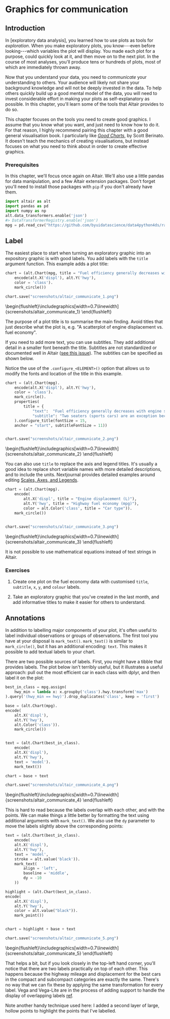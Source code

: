 # Graphics for communication




## Introduction

In [exploratory data analysis], you learned how to use plots as tools for _exploration_. When you make exploratory plots, you know---even before looking---which variables the plot will display. You made each plot for a purpose, could quickly look at it, and then move on to the next plot. In the course of most analyses, you'll produce tens or hundreds of plots, most of which are immediately thrown away.

Now that you understand your data, you need to _communicate_ your understanding to others. Your audience will likely not share your background knowledge and will not be deeply invested in the data. To help others quickly build up a good mental model of the data, you will need to invest considerable effort in making your plots as self-explanatory as possible. In this chapter, you'll learn some of the tools that Altair provides to do so.

This chapter focuses on the tools you need to create good graphics. I assume that you know what you want, and just need to know how to do it. For that reason, I highly recommend pairing this chapter with a good general visualisation book. I particularly like [_Good Charts_](https://amzn.com/1633690709), by Scott Berinato. It doesn't teach the mechanics of creating visualisations, but instead focuses on what you need to think about in order to create effective graphics.

### Prerequisites

In this chapter, we'll focus once again on Altair. We'll also use a little pandas for data manipulation, and a few Altair extension packages. Don't forget you'll need to install those packages with `pip` if you don't already have them.


```python
import altair as alt
import pandas as pd
import numpy as np
alt.data_transformers.enable('json')
#> DataTransformerRegistry.enable('json')
mpg = pd.read_csv("https://github.com/byuidatascience/data4python4ds/raw/master/data-raw/mpg/mpg.csv")
```

## Label

The easiest place to start when turning an exploratory graphic into an expository graphic is with good labels. You add labels with the `title` argument  function. This example adds a plot title:


```python
chart = (alt.Chart(mpg, title = "Fuel efficiency generally decreases with engine size").
    encode(alt.X('displ'), alt.Y('hwy'), 
    color = 'class').
    mark_circle())

chart.save("screenshots/altair_communicate_1.png")
```


\begin{flushleft}\includegraphics[width=0.7\linewidth]{screenshots/altair_communicate_1} \end{flushleft}

The purpose of a plot title is to summarise the main finding. Avoid titles that just describe what the plot is, e.g. "A scatterplot of engine displacement vs. fuel economy". 

If you need to add more text, you can use subtitles. They add additional detail in a smaller font beneath the title. Subtitles are not standardized or documented well in Altair ([see this issue](https://github.com/altair-viz/altair/issues/1919)). The subtitles can be specified as shown below. 

Notice the use of the `.configure_<ELEMENT>()` option that allows us to modify the fonts and location of the title in this example.



```python
chart = (alt.Chart(mpg).
    encode(alt.X('displ'), alt.Y('hwy'), 
    color = 'class').
    mark_circle().
    properties(
        title = { 
            "text":  "Fuel efficiency generally decreases with engine size",
            "subtitle": "Two seaters (sports cars) are an exception because of their light weight"        }
    ).configure_title(fontSize = 15, 
    anchor = "start", subtitleFontSize = 11))


chart.save("screenshots/altair_communicate_2.png")
```


\begin{flushleft}\includegraphics[width=0.7\linewidth]{screenshots/altair_communicate_2} \end{flushleft}

You can also use `title` to replace the axis and legend titles. It's usually a good idea to replace short variable names with more detailed descriptions, and to include the units. Nextjournal provides detailed examples around editing [Scales, Axes, and Legends](https://nextjournal.com/sdanisch/scales-axes-and-legends).


```python
chart = (alt.Chart(mpg).
    encode(
        alt.X('displ', title = "Engine displacement (L)"), 
        alt.Y('hwy', title = "Highway fuel economy (mpg)"), 
        color = alt.Color('class', title = "Car type")).
    mark_circle())
    

chart.save("screenshots/altair_communicate_3.png")
```


\begin{flushleft}\includegraphics[width=0.7\linewidth]{screenshots/altair_communicate_3} \end{flushleft}

It is not possible to use mathematical equations instead of text strings in Altair.

### Exercises

1.  Create one plot on the fuel economy data with customised `title`,
    `subtitle`, `x`, `y`, and `colour` labels.

1.  Take an exploratory graphic that you've created in the last month, and add
    informative titles to make it easier for others to understand.

## Annotations

In addition to labelling major components of your plot, it's often useful to label individual observations or groups of observations. The first tool you have at your disposal is `mark_text()`. `mark_text()` is similar to `mark_circle()`, but it has an additional encoding: `text`. This makes it possible to add textual labels to your chart.

There are two possible sources of labels. First, you might have a tibble that provides labels. The plot below isn't terribly useful, but it illustrates a useful approach: pull out the most efficient car in each class with dplyr, and then label it on the plot:


```python
best_in_class = mpg.assign(
    hwy_min = lambda x: x.groupby('class').hwy.transform('max')
).query('(hwy_min == hwy)').drop_duplicates('class', keep = 'first')

base = (alt.Chart(mpg).
encode(
    alt.X('displ'), 
    alt.Y('hwy'),
    alt.Color('class')).
    mark_circle())


text = (alt.Chart(best_in_class).
    encode(
    alt.X('displ'), 
    alt.Y('hwy'),
    text = 'model').
    mark_text())

chart = base + text

chart.save("screenshots/altair_communicate_4.png")
```


\begin{flushleft}\includegraphics[width=0.7\linewidth]{screenshots/altair_communicate_4} \end{flushleft}

This is hard to read because the labels overlap with each other, and with the points. We can make things a little better by formatting the text using additional arguments with `mark_text()`. We also use the `dy` parameter to move the labels slightly above the corresponding points:


```python
text = (alt.Chart(best_in_class).
    encode(
    alt.X('displ'), 
    alt.Y('hwy'),
    text = 'model',
    stroke = alt.value('black')).
    mark_text(
        align = 'left',
        baseline = 'middle',
        dy = -10
    ))

highlight = (alt.Chart(best_in_class).
encode(
    alt.X('displ'), 
    alt.Y('hwy'),
    color = alt.value("black")).
    mark_point())


chart = highlight + base + text

chart.save("screenshots/altair_communicate_5.png")
```


\begin{flushleft}\includegraphics[width=0.7\linewidth]{screenshots/altair_communicate_5} \end{flushleft}

That helps a bit, but if you look closely in the top-left hand corner, you'll notice that there are two labels practically on top of each other. This happens because the highway mileage and displacement for the best cars in the compact and subcompact categories are exactly the same. There's no way that we can fix these by applying the same transformation for every label. Vega and Vega-Lite are in the process of adding support to handle the display of overlapping labels [ref](https://github.com/altair-viz/altair/issues/1731).



Note another handy technique used here: I added a second layer of large, hollow points to highlight the points that I've labelled.

<!-- Alternatively, you might just want to add a single label to the plot, but you'll still need to create a data frame. Often, you want the label in the corner of the plot, so it's convenient to create a new data frame using `summarise()` to compute the maximum values of x and y. -->

<!-- ```{r} -->
<!-- label <- mpg %>% -->
<!--   summarise( -->
<!--     displ = max(displ), -->
<!--     hwy = max(hwy), -->
<!--     label = "Increasing engine size is \nrelated to decreasing fuel economy." -->
<!--   ) -->

<!-- ggplot(mpg, aes(displ, hwy)) + -->
<!--   geom_point() + -->
<!--   geom_text(aes(label = label), data = label, vjust = "top", hjust = "right") -->
<!-- ``` -->

<!-- If you want to place the text exactly on the borders of the plot, you can use `+Inf` and `-Inf`. Since we're no longer computing the positions from `mpg`, we can use `tibble()` to create the data frame: -->

<!-- ```{r} -->
<!-- label <- tibble( -->
<!--   displ = Inf, -->
<!--   hwy = Inf, -->
<!--   label = "Increasing engine size is \nrelated to decreasing fuel economy." -->
<!-- ) -->

<!-- ggplot(mpg, aes(displ, hwy)) + -->
<!--   geom_point() + -->
<!--   geom_text(aes(label = label), data = label, vjust = "top", hjust = "right") -->
<!-- ``` -->

<!-- In these examples, I manually broke the label up into lines using `"\n"`. Another approach is to use `stringr::str_wrap()` to automatically add line breaks, given the number of characters you want per line: -->

<!-- ```{r} -->
<!-- "Increasing engine size is related to decreasing fuel economy." %>% -->
<!--   stringr::str_wrap(width = 40) %>% -->
<!--   writeLines() -->
<!-- ``` -->

<!-- Note the use of `hjust` and `vjust` to control the alignment of the label. Figure \@ref(fig:just) shows all nine possible combinations. -->

<!-- ```{r just, echo = FALSE, fig.cap = "All nine combinations of `hjust` and `vjust`.", fig.asp = 0.5, fig.width = 4.5, out.width = "60%"} -->
<!-- vjust <- c(bottom = 0, center = 0.5, top = 1) -->
<!-- hjust <- c(left = 0, center = 0.5, right = 1) -->

<!-- df <- tidyr::crossing(hj = names(hjust), vj = names(vjust)) %>% -->
<!--   mutate( -->
<!--     y = vjust[vj], -->
<!--     x = hjust[hj], -->
<!--     label = paste0("hjust = '", hj, "'\n", "vjust = '", vj, "'") -->
<!--   ) -->

<!-- ggplot(df, aes(x, y)) + -->
<!--   geom_point(colour = "grey70", size = 5) + -->
<!--   geom_point(size = 0.5, colour = "red") + -->
<!--   geom_text(aes(label = label, hjust = hj, vjust = vj), size = 4) + -->
<!--   labs(x = NULL, y = NULL)  -->
<!-- ``` -->

<!-- Remember, in addition to `geom_text()`, you have many other geoms in ggplot2 available to help annotate your plot. A few ideas: -->

<!-- *   Use `geom_hline()` and `geom_vline()` to add reference lines. I often make -->
<!--     them thick (`size = 2`) and white (`colour = white`), and draw them -->
<!--     underneath the primary data layer. That makes them easy to see, without -->
<!--     drawing attention away from the data. -->

<!-- *   Use `geom_rect()` to draw a rectangle around points of interest. The -->
<!--     boundaries of the rectangle are defined by aesthetics `xmin`, `xmax`, -->
<!--     `ymin`, `ymax`. -->

<!-- *   Use `geom_segment()` with the `arrow` argument to draw attention -->
<!--     to a point with an arrow. Use aesthetics `x` and `y` to define the -->
<!--     starting location, and `xend` and `yend` to define the end location. -->

<!-- The only limit is your imagination (and your patience with positioning annotations to be aesthetically pleasing)! -->

<!-- ### Exercises -->

<!-- 1.  Use `geom_text()` with infinite positions to place text at the -->
<!--     four corners of the plot. -->

<!-- 1.  Read the documentation for `annotate()`. How can you use it to add a text -->
<!--     label to a plot without having to create a tibble? -->

<!-- 1.  How do labels with `geom_text()` interact with faceting? How can you -->
<!--     add a label to a single facet? How can you put a different label in -->
<!--     each facet? (Hint: think about the underlying data.) -->

<!-- 1.  What arguments to `geom_label()` control the appearance of the background -->
<!--     box? -->

<!-- 1.  What are the four arguments to `arrow()`? How do they work? Create a series -->
<!--     of plots that demonstrate the most important options. -->

<!-- ## Scales -->

<!-- The third way you can make your plot better for communication is to adjust the scales. Scales control the mapping from data values to things that you can perceive. Normally, ggplot2 automatically adds scales for you. For example, when you type: -->

<!-- ```{r default-scales, fig.show = "hide"} -->
<!-- ggplot(mpg, aes(displ, hwy)) + -->
<!--   geom_point(aes(colour = class)) -->
<!-- ``` -->

<!-- ggplot2 automatically adds default scales behind the scenes: -->

<!-- ```{r, fig.show = "hide"} -->
<!-- ggplot(mpg, aes(displ, hwy)) + -->
<!--   geom_point(aes(colour = class)) + -->
<!--   scale_x_continuous() + -->
<!--   scale_y_continuous() + -->
<!--   scale_colour_discrete() -->
<!-- ``` -->

<!-- Note the naming scheme for scales: `scale_` followed by the name of the aesthetic, then `_`, then the name of the scale. The default scales are named according to the type of variable they align with: continuous, discrete, datetime, or date. There are lots of non-default scales which you'll learn about below. -->

<!-- The default scales have been carefully chosen to do a good job for a wide range of inputs. Nevertheless, you might want to override the defaults for two reasons: -->

<!-- *   You might want to tweak some of the parameters of the default scale. -->
<!--     This allows you to do things like change the breaks on the axes, or the -->
<!--     key labels on the legend. -->

<!-- *   You might want to replace the scale altogether, and use a completely -->
<!--     different algorithm. Often you can do better than the default because -->
<!--     you know more about the data. -->

<!-- ### Axis ticks and legend keys -->

<!-- There are two primary arguments that affect the appearance of the ticks on the axes and the keys on the legend: `breaks` and `labels`. Breaks controls the position of the ticks, or the values associated with the keys. Labels controls the text label associated with each tick/key. The most common use of `breaks` is to override the default choice: -->

<!-- ```{r} -->
<!-- ggplot(mpg, aes(displ, hwy)) + -->
<!--   geom_point() + -->
<!--   scale_y_continuous(breaks = seq(15, 40, by = 5)) -->
<!-- ``` -->

<!-- You can use `labels` in the same way (a character vector the same length as `breaks`), but you can also set it to `NULL` to suppress the labels altogether. This is useful for maps, or for publishing plots where you can't share the absolute numbers. -->

<!-- ```{r} -->
<!-- ggplot(mpg, aes(displ, hwy)) + -->
<!--   geom_point() + -->
<!--   scale_x_continuous(labels = NULL) + -->
<!--   scale_y_continuous(labels = NULL) -->
<!-- ``` -->

<!-- You can also use `breaks` and `labels` to control the appearance of legends. Collectively axes and legends are called __guides__. Axes are used for x and y aesthetics; legends are used for everything else. -->

<!-- Another use of `breaks` is when you have relatively few data points and want to highlight exactly where the observations occur. For example, take this plot that shows when each US president started and ended their term. -->

<!-- ```{r} -->
<!-- presidential %>% -->
<!--   mutate(id = 33 + row_number()) %>% -->
<!--   ggplot(aes(start, id)) + -->
<!--     geom_point() + -->
<!--     geom_segment(aes(xend = end, yend = id)) + -->
<!--     scale_x_date(NULL, breaks = presidential$start, date_labels = "'%y") -->
<!-- ``` -->

<!-- Note that the specification of breaks and labels for date and datetime scales is a little different: -->

<!-- * `date_labels` takes a format specification, in the same form as -->
<!--   `parse_datetime()`. -->

<!-- * `date_breaks` (not shown here), takes a string like "2 days" or "1 month". -->

<!-- ### Legend layout -->

<!-- You will most often use `breaks` and `labels` to tweak the axes. While they both also work for legends, there are a few other techniques you are more likely to use. -->

<!-- To control the overall position of the legend, you need to use a `theme()` setting. We'll come back to themes at the end of the chapter, but in brief, they control the non-data parts of the plot. The theme setting `legend.position` controls where the legend is drawn: -->

<!-- ```{r fig.asp = 1, fig.align = "default", out.width = "50%", fig.width = 4} -->
<!-- base <- ggplot(mpg, aes(displ, hwy)) + -->
<!--   geom_point(aes(colour = class)) -->

<!-- base + theme(legend.position = "left") -->
<!-- base + theme(legend.position = "top") -->
<!-- base + theme(legend.position = "bottom") -->
<!-- base + theme(legend.position = "right") # the default -->
<!-- ``` -->

<!-- You can also use `legend.position = "none"` to suppress the display of the legend altogether. -->

<!-- To control the display of individual legends, use `guides()` along with `guide_legend()` or `guide_colourbar()`. The following example shows two important settings: controlling the number of rows the legend uses with `nrow`, and overriding one of the aesthetics to make the points bigger. This is particularly useful if you have used a low `alpha` to display many points on a plot. -->

<!-- ```{r} -->
<!-- ggplot(mpg, aes(displ, hwy)) + -->
<!--   geom_point(aes(colour = class)) + -->
<!--   geom_smooth(se = FALSE) + -->
<!--   theme(legend.position = "bottom") + -->
<!--   guides(colour = guide_legend(nrow = 1, override.aes = list(size = 4))) -->
<!-- ``` -->

<!-- ### Replacing a scale -->

<!-- Instead of just tweaking the details a little, you can instead replace the scale altogether. There are two types of scales you're mostly likely to want to switch out: continuous position scales and colour scales. Fortunately, the same principles apply to all the other aesthetics, so once you've mastered position and colour, you'll be able to quickly pick up other scale replacements. -->

<!-- It's very useful to plot transformations of your variable. For example, as we've seen in [diamond prices](diamond-prices) it's easier to see the precise relationship between `carat` and `price` if we log transform them: -->

<!-- ```{r, fig.align = "default", out.width = "50%"} -->
<!-- ggplot(diamonds, aes(carat, price)) + -->
<!--   geom_bin2d() -->

<!-- ggplot(diamonds, aes(log10(carat), log10(price))) + -->
<!--   geom_bin2d() -->
<!-- ``` -->

<!-- However, the disadvantage of this transformation is that the axes are now labelled with the transformed values, making it hard to interpret the plot. Instead of doing the transformation in the aesthetic mapping, we can instead do it with the scale. This is visually identical, except the axes are labelled on the original data scale. -->

<!-- ```{r} -->
<!-- ggplot(diamonds, aes(carat, price)) + -->
<!--   geom_bin2d() +  -->
<!--   scale_x_log10() +  -->
<!--   scale_y_log10() -->
<!-- ``` -->

<!-- Another scale that is frequently customised is colour. The default categorical scale picks colours that are evenly spaced around the colour wheel. Useful alternatives are the ColorBrewer scales which have been hand tuned to work better for people with common types of colour blindness. The two plots below look similar, but there is enough difference in the shades of red and green that the dots on the right can be distinguished even by people with red-green colour blindness. -->

<!-- ```{r, fig.align = "default", out.width = "50%"} -->
<!-- ggplot(mpg, aes(displ, hwy)) + -->
<!--   geom_point(aes(color = drv)) -->

<!-- ggplot(mpg, aes(displ, hwy)) + -->
<!--   geom_point(aes(color = drv)) + -->
<!--   scale_colour_brewer(palette = "Set1") -->
<!-- ``` -->

<!-- Don't forget simpler techniques. If there are just a few colours, you can add a redundant shape mapping. This will also help ensure your plot is interpretable in black and white. -->

<!-- ```{r} -->
<!-- ggplot(mpg, aes(displ, hwy)) + -->
<!--   geom_point(aes(color = drv, shape = drv)) + -->
<!--   scale_colour_brewer(palette = "Set1") -->
<!-- ``` -->

<!-- The ColorBrewer scales are documented online at <http://colorbrewer2.org/> and made available in R via the __RColorBrewer__ package, by Erich Neuwirth. Figure \@ref(fig:brewer) shows the complete list of all palettes. The sequential (top) and diverging (bottom) palettes are particularly useful if your categorical values are ordered, or have a "middle". This often arises if you've used `cut()` to make a continuous variable into a categorical variable. -->

<!-- ```{r brewer, fig.asp = 2.5, echo = FALSE, fig.cap = "All ColourBrewer scales."} -->
<!-- par(mar = c(0, 3, 0, 0)) -->
<!-- RColorBrewer::display.brewer.all() -->
<!-- ``` -->

<!-- When you have a predefined mapping between values and colours, use `scale_colour_manual()`. For example, if we map presidential party to colour, we want to use the standard mapping of red for Republicans and blue for Democrats: -->

<!-- ```{r} -->
<!-- presidential %>% -->
<!--   mutate(id = 33 + row_number()) %>% -->
<!--   ggplot(aes(start, id, colour = party)) + -->
<!--     geom_point() + -->
<!--     geom_segment(aes(xend = end, yend = id)) + -->
<!--     scale_colour_manual(values = c(Republican = "red", Democratic = "blue")) -->
<!-- ``` -->

<!-- For continuous colour, you can use the built-in `scale_colour_gradient()` or `scale_fill_gradient()`. If you have a diverging scale, you can use `scale_colour_gradient2()`. That allows you to give, for example, positive and negative values different colours. That's sometimes also useful if you want to distinguish points above or below the mean. -->

<!-- Another option is `scale_colour_viridis()` provided by the __viridis__ package. It's a continuous analog of the categorical ColorBrewer scales. The designers, Nathaniel Smith and Stéfan van der Walt, carefully tailored a continuous colour scheme that has good perceptual properties. Here's an example from the viridis vignette. -->

<!-- ```{r, fig.align = "default", fig.asp = 1, out.width = "50%", fig.width = 4} -->
<!-- df <- tibble( -->
<!--   x = rnorm(10000), -->
<!--   y = rnorm(10000) -->
<!-- ) -->
<!-- ggplot(df, aes(x, y)) + -->
<!--   geom_hex() + -->
<!--   coord_fixed() -->

<!-- ggplot(df, aes(x, y)) + -->
<!--   geom_hex() + -->
<!--   viridis::scale_fill_viridis() + -->
<!--   coord_fixed() -->
<!-- ``` -->

<!-- Note that all colour scales come in two variety: `scale_colour_x()` and `scale_fill_x()` for the `colour` and `fill` aesthetics respectively (the colour scales are available in both UK and US spellings). -->

<!-- ### Exercises -->

<!-- 1.  Why doesn't the following code override the default scale? -->

<!--     ```{r fig.show = "hide"} -->
<!--     ggplot(df, aes(x, y)) + -->
<!--       geom_hex() + -->
<!--       scale_colour_gradient(low = "white", high = "red") + -->
<!--       coord_fixed() -->
<!--     ``` -->

<!-- 1.  What is the first argument to every scale? How does it compare to `labs()`? -->

<!-- 1.  Change the display of the presidential terms by: -->

<!--     1. Combining the two variants shown above. -->
<!--     1. Improving the display of the y axis. -->
<!--     1. Labelling each term with the name of the president. -->
<!--     1. Adding informative plot labels. -->
<!--     1. Placing breaks every 4 years (this is trickier than it seems!). -->

<!-- 1.  Use `override.aes` to make the legend on the following plot easier to see. -->

<!--     ```{r, dev = "png", out.width = "50%"} -->
<!--     ggplot(diamonds, aes(carat, price)) + -->
<!--       geom_point(aes(colour = cut), alpha = 1/20) -->
<!--     ``` -->

<!-- ## Zooming -->

<!-- There are three ways to control the plot limits: -->

<!-- 1. Adjusting what data are plotted -->
<!-- 1. Setting the limits in each scale -->
<!-- 1. Setting `xlim` and `ylim` in `coord_cartesian()` -->

<!-- To zoom in on a region of the plot, it's generally best to use `coord_cartesian()`. Compare the following two plots: -->

<!-- ```{r out.width = "50%", fig.align = "default", message = FALSE} -->
<!-- ggplot(mpg, mapping = aes(displ, hwy)) + -->
<!--   geom_point(aes(color = class)) + -->
<!--   geom_smooth() + -->
<!--   coord_cartesian(xlim = c(5, 7), ylim = c(10, 30)) -->

<!-- mpg %>% -->
<!--   filter(displ >= 5, displ <= 7, hwy >= 10, hwy <= 30) %>% -->
<!--   ggplot(aes(displ, hwy)) + -->
<!--   geom_point(aes(color = class)) + -->
<!--   geom_smooth() -->
<!-- ``` -->

<!-- You can also set the `limits` on individual scales. Reducing the limits is basically equivalent to subsetting the data. It is generally more useful if you want _expand_ the limits, for example, to match scales across different plots. For example, if we extract two classes of cars and plot them separately, it's difficult to compare the plots because all three scales (the x-axis, the y-axis, and the colour aesthetic) have different ranges. -->

<!-- ```{r out.width = "50%", fig.align = "default", fig.width = 4} -->
<!-- suv <- mpg %>% filter(class == "suv") -->
<!-- compact <- mpg %>% filter(class == "compact") -->

<!-- ggplot(suv, aes(displ, hwy, colour = drv)) + -->
<!--   geom_point() -->

<!-- ggplot(compact, aes(displ, hwy, colour = drv)) + -->
<!--   geom_point() -->
<!-- ``` -->

<!-- One way to overcome this problem is to share scales across multiple plots, training the scales with the `limits` of the full data. -->

<!-- ```{r out.width = "50%", fig.align = "default", fig.width = 4} -->
<!-- x_scale <- scale_x_continuous(limits = range(mpg$displ)) -->
<!-- y_scale <- scale_y_continuous(limits = range(mpg$hwy)) -->
<!-- col_scale <- scale_colour_discrete(limits = unique(mpg$drv)) -->

<!-- ggplot(suv, aes(displ, hwy, colour = drv)) + -->
<!--   geom_point() + -->
<!--   x_scale + -->
<!--   y_scale + -->
<!--   col_scale -->

<!-- ggplot(compact, aes(displ, hwy, colour = drv)) + -->
<!--   geom_point() + -->
<!--   x_scale + -->
<!--   y_scale + -->
<!--   col_scale -->
<!-- ``` -->

<!-- In this particular case, you could have simply used faceting, but this technique is useful more generally, if for instance, you want spread plots over multiple pages of a report. -->

<!-- ## Themes -->

<!-- Finally, you can customise the non-data elements of your plot with a theme: -->

<!-- ```{r, message = FALSE} -->
<!-- ggplot(mpg, aes(displ, hwy)) + -->
<!--   geom_point(aes(color = class)) + -->
<!--   geom_smooth(se = FALSE) + -->
<!--   theme_bw() -->
<!-- ``` -->

<!-- ggplot2 includes eight themes by default, as shown in Figure \@ref(fig:themes). Many more are included in add-on packages like __ggthemes__ (<https://github.com/jrnold/ggthemes>), by Jeffrey Arnold. -->

<!-- ```{r themes, echo = FALSE, fig.cap = "The eight themes built-in to ggplot2."} -->
<!-- knitr::include_graphics("images/visualization-themes.png") -->
<!-- ``` -->

<!-- Many people wonder why the default theme has a grey background. This was a deliberate choice because it puts the data forward while still making the grid lines visible. The white grid lines are visible (which is important because they significantly aid position judgements), but they have little visual impact and we can easily tune them out. The grey background gives the plot a similar typographic colour to the text, ensuring that the graphics fit in with the flow of a document without jumping out with a bright white background. Finally, the grey background creates a continuous field of colour which ensures that the plot is perceived as a single visual entity. -->

<!-- It's also possible to control individual components of each theme, like the size and colour of the font used for the y axis. Unfortunately, this level of detail is outside the scope of this book, so you'll need to read the [ggplot2 book](https://amzn.com/331924275X) for the full details. You can also create your own themes, if you are trying to match a particular corporate or journal style. -->

<!-- ## Saving your plots -->

<!-- There are two main ways to get your plots out of R and into your final write-up: `ggsave()` and knitr. `ggsave()` will save the most recent plot to disk: -->

<!-- ```{r, fig.show = "none"} -->
<!-- ggplot(mpg, aes(displ, hwy)) + geom_point() -->
<!-- ggsave("my-plot.pdf") -->
<!-- ``` -->
<!-- ```{r, include = FALSE} -->
<!-- file.remove("my-plot.pdf") -->
<!-- ``` -->

<!-- If you don't specify the `width` and `height` they will be taken from the dimensions of the current plotting device. For reproducible code, you'll want to specify them. -->

<!-- Generally, however, I think you should be assembling your final reports using R Markdown, so I want to focus on the important code chunk options that you should know about for graphics. You can learn more about `ggsave()` in the documentation. -->

<!-- ### Figure sizing -->

<!-- The biggest challenge of graphics in R Markdown is getting your figures the right size and shape. There are five main options that control figure sizing: `fig.width`, `fig.height`, `fig.asp`, `out.width` and `out.height`. Image sizing is challenging because there are two sizes (the size of the figure created by R and the size at which it is inserted in the output document), and multiple ways of specifying the size (i.e., height, width, and aspect ratio: pick two of three). -->

<!-- I only ever use three of the five options: -->

<!-- * I find it most aesthetically pleasing for plots to have a consistent -->
<!--   width. To enforce this, I set `fig.width = 6` (6") and `fig.asp = 0.618` -->
<!--   (the golden ratio) in the defaults. Then in individual chunks, I only -->
<!--   adjust `fig.asp`. -->

<!-- * I control the output size with `out.width` and set it to a percentage -->
<!--   of the line width. I default to `out.width = "70%"` -->
<!--   and `fig.align = "center"`. That give plots room to breathe, without taking -->
<!--   up too much space. -->

<!-- * To put multiple plots in a single row I set the `out.width` to -->
<!--   `50%` for two plots, `33%` for 3 plots, or `25%` to 4 plots, and set -->
<!--   `fig.align = "default"`. Depending on what I'm trying to illustrate (e.g. -->
<!--   show data or show plot variations), I'll also tweak `fig.width`, as -->
<!--   discussed below. -->

<!-- If you find that you're having to squint to read the text in your plot, you need to tweak `fig.width`. If `fig.width` is larger than the size the figure is rendered in the final doc, the text will be too small; if `fig.width` is smaller, the text will be too big. You'll often need to do a little experimentation to figure out the right ratio between the `fig.width` and the eventual width in your document. To illustrate the principle, the following three plots have `fig.width` of 4, 6, and 8 respectively: -->

<!-- ```{r, include = FALSE} -->
<!-- plot <- ggplot(mpg, aes(displ, hwy)) + geom_point() -->
<!-- ``` -->
<!-- ```{r, fig.width = 4, echo = FALSE} -->
<!-- plot -->
<!-- ``` -->
<!-- ```{r, fig.width = 6, echo = FALSE} -->
<!-- plot -->
<!-- ``` -->
<!-- ```{r, fig.width = 8, echo = FALSE} -->
<!-- plot -->
<!-- ``` -->

<!-- If you want to make sure the font size is consistent across all your figures, whenever you set `out.width`, you'll also need to adjust `fig.width` to maintain the same ratio with your default `out.width`. For example, if your default `fig.width` is 6 and `out.width` is 0.7, when you set `out.width = "50%"` you'll need to set `fig.width` to 4.3 (6 * 0.5 / 0.7). -->

<!-- ### Other important options -->

<!-- When mingling code and text, like I do in this book, I recommend setting `fig.show = "hold"` so that plots are shown after the code. This has the pleasant side effect of forcing you to break up large blocks of code with their explanations. -->

<!-- To add a caption to the plot, use `fig.cap`. In R Markdown this will change the figure from inline to "floating". -->

<!-- If you're producing PDF output, the default graphics type is PDF. This is a good default because PDFs are high quality vector graphics. However, they can produce very large and slow plots if you are displaying thousands of points. In that case, set `dev = "png"` to force the use of PNGs. They are slightly lower quality, but will be much more compact. -->

<!-- It's a good idea to name code chunks that produce figures, even if you don't routinely label other chunks. The chunk label is used to generate the file name of the graphic on disk, so naming your chunks makes it much easier to pick out plots and reuse in other circumstances (i.e. if you want to quickly drop a single plot into an email or a tweet). -->

<!-- ## Learning more -->

<!-- The absolute best place to learn more is the ggplot2 book: [_ggplot2: Elegant graphics for data analysis_](https://amzn.com/331924275X). It goes into much more depth about the underlying theory, and has many more examples of how to combine the individual pieces to solve practical problems. Unfortunately, the book is not available online for free, although you can find the source code at <https://github.com/hadley/ggplot2-book>. -->

<!-- Another great resource is the ggplot2 extensions guide <http://www.ggplot2-exts.org/>. This site lists many of the packages that extend ggplot2 with new geoms and scales. It's a great place to start if you're trying to do something that seems hard with ggplot2. -->
